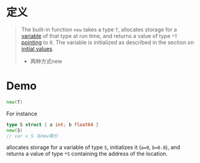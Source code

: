 # 定义

>  The built-in function `new` takes a type `T`, allocates storage for a [variable](https://golang.org/ref/spec#Variables) of that type at run time, and returns a value of type `*T` [pointing](https://golang.org/ref/spec#Pointer_types) to it. The variable is initialized as described in the section on [initial values](https://golang.org/ref/spec#The_zero_value).
>
> - 两种方式new





# Demo



```go
new(T)
```

For instance

```go
type S struct { a int; b float64 }
new(S)
// var v S 与new等价
```

allocates storage for a variable of type `S`, initializes it (`a=0`, `b=0.0`), and returns a value of type `*S` containing the address of the location.